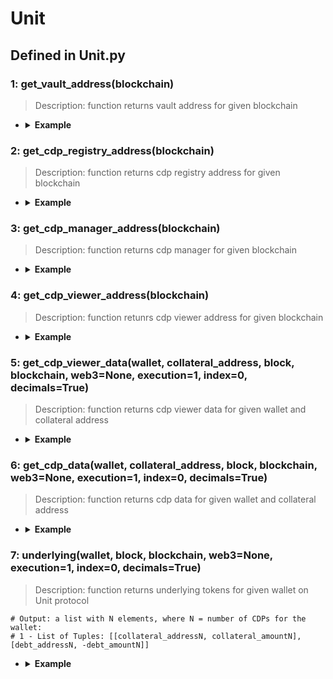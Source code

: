 # Unit

## Defined in Unit.py


### 1: get_vault_address(blockchain)

> Description: function returns vault address for given blockchain

- <details><summary><b>Example</b></summary>

  ```
  from defyes import *

  from defyes.functions import *

  from defyes import Unit

  f1 = Unit.get_vault_address(Chain.ETHEREUM)

  print(f1)

  ```

  ```
  output: 0xb1cFF81b9305166ff1EFc49A129ad2AfCd7BCf19
  

  ```
  </details>


### 2: get_cdp_registry_address(blockchain)

> Description: function returns cdp registry address for given blockchain

- <details><summary><b>Example</b></summary>

  ```
  from defyes import *

  from defyes.functions import *

  from defyes import Unit

  f2 = Unit.get_cdp_registry_address(Chain.ETHEREUM)

  print(f2)

  ```

  ```
  output: 0x1a5Ff58BC3246Eb233fEA20D32b79B5F01eC650c
  

  ```
  </details>

### 3: get_cdp_manager_address(blockchain)

> Description: function returns cdp manager for given blockchain

- <details><summary><b>Example</b></summary>

  ```
  from defyes import *

  from defyes.functions import *

  from defyes import Unit

  f3 = Unit.get_cdp_manager_address(Chain.ETHEREUM)

  print(f3)

  ```

  ```
  output: 0x69FB4D4e3404Ea023F940bbC547851681e893a91

  ```
  </details>


### 4: get_cdp_viewer_address(blockchain)

> Description: function retunrs cdp viewer address for given blockchain


- <details><summary><b>Example</b></summary>

  ```
  from defyes import *

  from defyes.functions import *

  from defyes import Unit

  f4 = Unit.get_cdp_viewer_address(Chain.ETHEREUM)

  print(f4)

  ```

  ```
  output: 0x68AF7bD6F3e2fb480b251cb1b508bbb406E8e21D
  
  ```
  </details>

### 5: get_cdp_viewer_data(wallet, collateral_address, block, blockchain, web3=None, execution=1, index=0, decimals=True)

> Description: function returns cdp viewer data for given wallet and collateral address

- <details><summary><b>Example</b></summary>

  ```
  from defyes import *

  from defyes.functions import *

  from defyes import Unit

  f5 = Unit.get_cdp_viewer_data('0x849D52316331967b6fF1198e5E32A0eB168D039d', '0xC02aaA39b223FE8D0A0e5C4F27eAD9083C756Cc2', 'latest', Chain.ETHEREUM)

  print(f5)

  ```

  ```
  output: {}
  
  ```
  </details>

### 6: get_cdp_data(wallet, collateral_address, block, blockchain, web3=None, execution=1, index=0, decimals=True)

> Description: function returns cdp data for given wallet and collateral address


- <details><summary><b>Example</b></summary>

  ```
  from defyes import *

  from defyes.functions import *

  from defyes import Unit

  f6 = Unit.get_cdp_data('0x849D52316331967b6fF1198e5E32A0eB168D039d', '0xC02aaA39b223FE8D0A0e5C4F27eAD9083C756Cc2', 'latest', Chain.ETHEREUM)

  print(f6)

  ```

  ```
  output: {}
  
  ```
  </details>


### 7: underlying(wallet, block, blockchain, web3=None, execution=1, index=0, decimals=True)

> Description: function returns underlying tokens for given wallet on Unit protocol

  ```
  # Output: a list with N elements, where N = number of CDPs for the wallet:
  # 1 - List of Tuples: [[collateral_addressN, collateral_amountN], [debt_addressN, -debt_amountN]]
  
  ```
- <details><summary><b>Example</b></summary>

  ```
  from defyes import *

  from defyes.functions import *

  from defyes import Unit

  f7 = Unit.underlying('0x849D52316331967b6fF1198e5E32A0eB168D039d', 'latest', Chain.ETHEREUM)

  print(f7)

  ```

  ```
  output: []
  
  ```
  </details>
